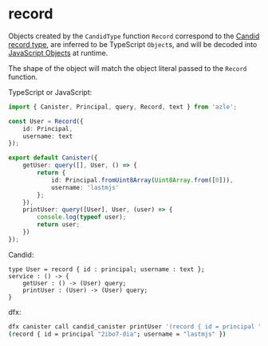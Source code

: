 # record

Objects created by the `CandidType` function `Record` correspond to the [Candid record type](https://internetcomputer.org/docs/current/references/candid-ref#type-record--n--t--), are inferred to be TypeScript `Object`s, and will be decoded into [JavaScript Objects](https://developer.mozilla.org/en-US/docs/Web/JavaScript/Reference/Global_Objects/Object) at runtime.

The shape of the object will match the object literal passed to the `Record` function.

TypeScript or JavaScript:

```typescript
import { Canister, Principal, query, Record, text } from 'azle';

const User = Record({
    id: Principal,
    username: text
});

export default Canister({
    getUser: query([], User, () => {
        return {
            id: Principal.fromUint8Array(Uint8Array.from([0])),
            username: 'lastmjs'
        };
    }),
    printUser: query([User], User, (user) => {
        console.log(typeof user);
        return user;
    })
});
```

Candid:

```
type User = record { id : principal; username : text };
service : () -> {
    getUser : () -> (User) query;
    printUser : (User) -> (User) query;
}
```

dfx:

```bash
dfx canister call candid_canister printUser '(record { id = principal "2ibo7-dia"; username = "lastmjs" })'
(record { id = principal "2ibo7-dia"; username = "lastmjs" })
```
